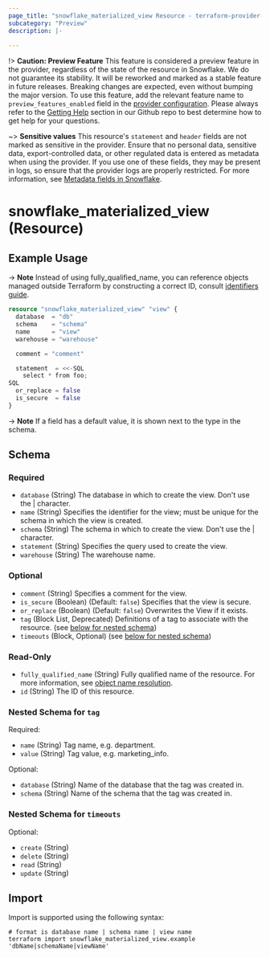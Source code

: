 ```yaml
---
page_title: "snowflake_materialized_view Resource - terraform-provider-snowflake"
subcategory: "Preview"
description: |-
  
---
```


!> **Caution: Preview Feature** This feature is considered a preview feature in the provider, regardless of the state of the resource in Snowflake. We do not guarantee its stability. It will be reworked and marked as a stable feature in future releases. Breaking changes are expected, even without bumping the major version. To use this feature, add the relevant feature name to `preview_features_enabled` field in the [provider configuration](https://registry.terraform.io/providers/snowflakedb/snowflake/latest/docs#schema). Please always refer to the [Getting Help](https://github.com/snowflakedb/terraform-provider-snowflake?tab=readme-ov-file#getting-help) section in our Github repo to best determine how to get help for your questions.

~> **Sensitive values** This resource's `statement` and `header` fields are not marked as sensitive in the provider. Ensure that no personal data, sensitive data, export-controlled data, or other regulated data is entered as metadata when using the provider. If you use one of these fields, they may be present in logs, so ensure that the provider logs are properly restricted. For more information, see [Metadata fields in Snowflake](https://docs.snowflake.com/en/sql-reference/metadata).

# snowflake_materialized_view (Resource)



## Example Usage

-> **Note** Instead of using fully_qualified_name, you can reference objects managed outside Terraform by constructing a correct ID, consult [identifiers guide](../guides/identifiers_rework_design_decisions#new-computed-fully-qualified-name-field-in-resources).
<!-- TODO(SNOW-1634854): include an example showing both methods-->

```terraform
resource "snowflake_materialized_view" "view" {
  database  = "db"
  schema    = "schema"
  name      = "view"
  warehouse = "warehouse"

  comment = "comment"

  statement  = <<-SQL
    select * from foo;
SQL
  or_replace = false
  is_secure  = false
}
```

-> **Note** If a field has a default value, it is shown next to the type in the schema.

<!-- schema generated by tfplugindocs -->
## Schema

### Required

- `database` (String) The database in which to create the view. Don't use the | character.
- `name` (String) Specifies the identifier for the view; must be unique for the schema in which the view is created.
- `schema` (String) The schema in which to create the view. Don't use the | character.
- `statement` (String) Specifies the query used to create the view.
- `warehouse` (String) The warehouse name.

### Optional

- `comment` (String) Specifies a comment for the view.
- `is_secure` (Boolean) (Default: `false`) Specifies that the view is secure.
- `or_replace` (Boolean) (Default: `false`) Overwrites the View if it exists.
- `tag` (Block List, Deprecated) Definitions of a tag to associate with the resource. (see [below for nested schema](#nestedblock--tag))
- `timeouts` (Block, Optional) (see [below for nested schema](#nestedblock--timeouts))

### Read-Only

- `fully_qualified_name` (String) Fully qualified name of the resource. For more information, see [object name resolution](https://docs.snowflake.com/en/sql-reference/name-resolution).
- `id` (String) The ID of this resource.

<a id="nestedblock--tag"></a>
### Nested Schema for `tag`

Required:

- `name` (String) Tag name, e.g. department.
- `value` (String) Tag value, e.g. marketing_info.

Optional:

- `database` (String) Name of the database that the tag was created in.
- `schema` (String) Name of the schema that the tag was created in.


<a id="nestedblock--timeouts"></a>
### Nested Schema for `timeouts`

Optional:

- `create` (String)
- `delete` (String)
- `read` (String)
- `update` (String)

## Import

Import is supported using the following syntax:

```shell
# format is database name | schema name | view name
terraform import snowflake_materialized_view.example 'dbName|schemaName|viewName'
```
